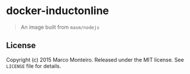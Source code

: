 # docker-inductonline

> An image built from `masm/nodejs`

## License

Copyright (c) 2015 Marco Monteiro. Released under the MIT license. See `LICENSE` file for details.

